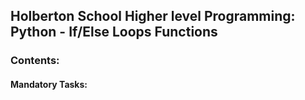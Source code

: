 ## Holberton School Higher level Programming: Python - If/Else Loops Functions
### Contents:
#### Mandatory Tasks:
